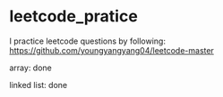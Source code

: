 # leetcode_pratice


I practice leetcode questions by following: https://github.com/youngyangyang04/leetcode-master

array: done

linked list: done
